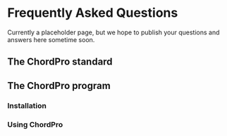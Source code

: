 # Frequently Asked Questions

Currently a placeholder page, but we hope to publish your questions and answers here sometime soon. 

## The ChordPro standard

## The ChordPro program

### Installation

### Using ChordPro